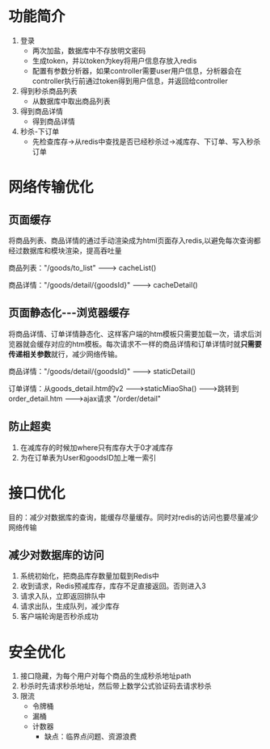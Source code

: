# 功能简介

1. 登录
    - 两次加盐，数据库中不存放明文密码
    - 生成token，并以token为key将用户信息存放入redis
    - 配置有参数分析器，如果controller需要user用户信息，分析器会在controller执行前通过token得到用户信息，并返回给controller
2. 得到秒杀商品列表
    - 从数据库中取出商品列表
3. 得到商品详情
    - 得到商品详情
4. 秒杀-下订单
    - 先检查库存->从redis中查找是否已经秒杀过->减库存、下订单、写入秒杀订单

# 网络传输优化

## 页面缓存

将商品列表、商品详情的通过手动渲染成为html页面存入redis,以避免每次查询都经过数据库和模块渲染，提高吞吐量

商品列表："/goods/to_list"	--->	cacheList()

商品详情："/goods/detail/{goodsId}"	--->	cacheDetail()

## 页面静态化---浏览器缓存

将商品详情、订单详情静态化、这样客户端的htm模板只需要加载一次，请求后浏览器就会缓存对应的htm模板。每次请求不一样的商品详情和订单详情时就**只需要传递相关参数**就行，减少网络传输。

商品详情："/goods/detail/{goodsId}"	--->	staticDetail()

订单详情：从goods_detail.htm的v2	--->staticMiaoSha()	--->跳转到order_detail.htm	--->ajax请求	"/order/detail"

## 防止超卖

1. 在减库存的时候加where只有库存大于0才减库存
2. 为在订单表为User和goodsID加上唯一索引

# 接口优化

目的：减少对数据库的查询，能缓存尽量缓存。同时对redis的访问也要尽量减少网络传输

## 减少对数据库的访问

1. 系统初始化，把商品库存数量加载到Redis中
2. 收到请求，Redis预减库存，库存不足直接返回。否则进入3
3. 请求入队，立即返回排队中
4. 请求出队，生成队列，减少库存
5. 客户端轮询是否秒杀成功

# 安全优化

1. 接口隐藏，为每个用户对每个商品的生成秒杀地址path
2. 秒杀时先请求秒杀地址，然后带上数学公式验证码去请求秒杀
3. 限流
    - 令牌桶
    - 漏桶
    - 计数器
        - 缺点：临界点问题、资源浪费